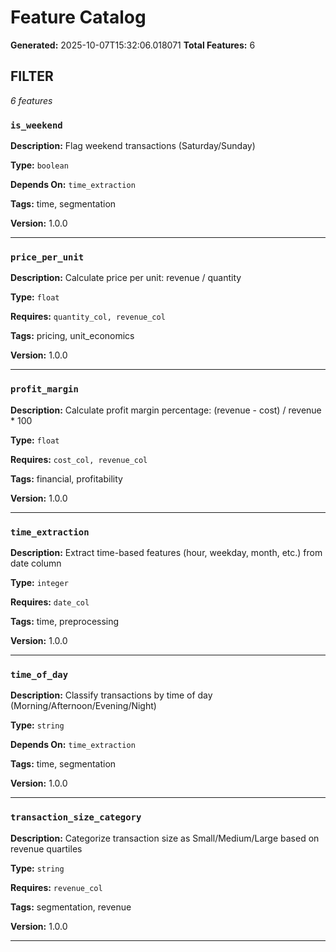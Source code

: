 # Feature Catalog

**Generated:** 2025-10-07T15:32:06.018071
**Total Features:** 6

## FILTER

*6 features*

### `is_weekend`

**Description:** Flag weekend transactions (Saturday/Sunday)

**Type:** `boolean`

**Depends On:** `time_extraction`

**Tags:** time, segmentation

**Version:** 1.0.0

---

### `price_per_unit`

**Description:** Calculate price per unit: revenue / quantity

**Type:** `float`

**Requires:** `quantity_col, revenue_col`

**Tags:** pricing, unit_economics

**Version:** 1.0.0

---

### `profit_margin`

**Description:** Calculate profit margin percentage: (revenue - cost) / revenue * 100

**Type:** `float`

**Requires:** `cost_col, revenue_col`

**Tags:** financial, profitability

**Version:** 1.0.0

---

### `time_extraction`

**Description:** Extract time-based features (hour, weekday, month, etc.) from date column

**Type:** `integer`

**Requires:** `date_col`

**Tags:** time, preprocessing

**Version:** 1.0.0

---

### `time_of_day`

**Description:** Classify transactions by time of day (Morning/Afternoon/Evening/Night)

**Type:** `string`

**Depends On:** `time_extraction`

**Tags:** time, segmentation

**Version:** 1.0.0

---

### `transaction_size_category`

**Description:** Categorize transaction size as Small/Medium/Large based on revenue quartiles

**Type:** `string`

**Requires:** `revenue_col`

**Tags:** segmentation, revenue

**Version:** 1.0.0

---
